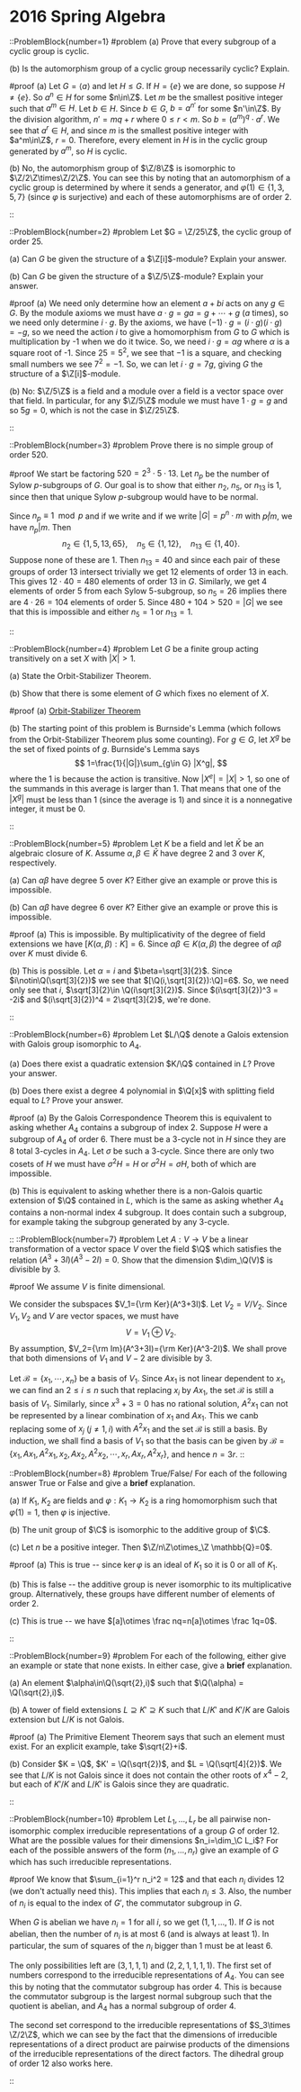 # 2016 Spring Algebra

::ProblemBlock{number=1}
#problem
(a) Prove that every subgroup of a cyclic group is cyclic.

(b) Is the automorphism group of a cyclic group necessarily cyclic? Explain.

#proof
(a) Let $G = \langle a\rangle$ and let $H\leq G$. If $H = \{e\}$ we are done, so suppose $H\neq\{e\}$. So $a^n\in H$ for some $n\in\Z$. Let $m$ be the smallest positive integer such that $a^m\in H$. Let $b\in H$. Since $b\in G$, $b=a^{n'}$ for some $n'\in\Z$. By the division algorithm, $n' = mq+r$ where $0\leq r < m$. So $b = (a^m)^q\cdot a^r$. We see that $a^r\in H$, and since $m$ is the smallest positive integer with $a^m\in\Z$, $r=0$. Therefore, every element in $H$ is in the cyclic group generated by $a^m$, so $H$ is cyclic.

(b) No, the automorphism group of $\Z/8\Z$ is isomorphic to $\Z/2\Z\times\Z/2\Z$. You can see this by noting that an automorphism of a cyclic group is determined by where it sends a generator, and $\varphi(1)\in\{1,3,5,7\}$ (since $\varphi$ is surjective) and each of these automorphisms are of order 2.

::

::ProblemBlock{number=2}
#problem
Let $G = \Z/25\Z$, the cyclic group of order 25.

(a) Can $G$ be given the structure of a $\Z[i]$-module? Explain your answer.

(b) Can $G$ be given the structure of a $\Z/5\Z$-module? Explain your answer.

#proof
(a) We need only determine how an element $a+bi$ acts on any $g\in G$. By the module axioms we must have $a\cdot g = ga = g+\cdots+g$ ($a$ times), so we need only determine $i\cdot g$. By the axioms, we have $(-1)\cdot g = (i\cdot g)(i\cdot g) = -g$, so we need the action $i$ to give a homomorphism from $G$ to $G$ which is multiplication by -1 when we do it twice. So, we need $i\cdot g=\alpha g$ where $\alpha$ is a square root of -1. Since $25 = 5^2$, we see that $-1$ is a square, and checking small numbers we see $7^2=-1$. So, we can let $i\cdot g=7g$, giving $G$ the structure of a $\Z[i]$-module.

(b) No: $\Z/5\Z$ is a field and a module over a field is a vector space over that field. In particular, for any $\Z/5\Z$ module we must have $1\cdot g = g$ and so $5g=0$, which is not the case in $\Z/25\Z$.

::

::ProblemBlock{number=3}
#problem
Prove there is no simple group of order 520.

#proof
We start be factoring $520 = 2^3\cdot 5\cdot 13$. Let $n_p$ be the number of Sylow $p$-subgroups of $G$. Our goal is to show that either $n_2$, $n_5$, or $n_{13}$ is 1, since then that unique Sylow $p$-subgroup would have to be normal.

Since $n_p\equiv 1 \mod p$ and if we write and if we write $|G|=p^n\cdot m$ with $p\not| m$, we have $n_p|m$. Then
$$
n_2\in\{1,5,13,65\}, \quad n_5\in\{1,12\}, \quad n_{13}\in\{1,40\}.
$$
Suppose none of these are 1. Then $n_{13}=40$ and since each pair of these groups of order 13 intersect trivially we get 12 elements of order 13 in each. This gives $12\cdot 40 = 480$ elements of order 13 in $G$. Similarly, we get 4 elements of order 5 from each Sylow 5-subgroup, so $n_5=26$ implies there are $4\cdot 26 =104$ elements of order 5. Since $480+104>520=|G|$ we see that this is impossible and either $n_5=1$ or $n_{13}=1$.

::

::ProblemBlock{number=4}
#problem
Let $G$ be a finite group acting transitively on a set $X$ with $|X|>1$.

(a) State the Orbit-Stabilizer Theorem.

(b) Show that there is some element of $G$ which fixes no element of $X$.

#proof
(a) [Orbit-Stabilizer Theorem](https://en.wikipedia.org/wiki/Group_action#Orbit-stabilizer_theorem)

(b) The starting point of this problem is Burnside's Lemma (which follows from the Orbit-Stabilizer Theorem plus some counting). For $g\in G$, let $X^g$ be the set of fixed points of $g$. Burnside's Lemma says
$$
1=\frac{1}{|G|}\sum_{g\in G} |X^g|,
$$
where the 1 is because the action is transitive. Now $|X^e|=|X|>1$, so one of the summands in this average is larger than 1. That means that one of the $|X^g|$ must be less than 1 (since the average is 1) and since it is a nonnegative integer, it must be 0.

::

::ProblemBlock{number=5}
#problem
Let $K$ be a field and let $\bar{K}$ be an algebraic closure of $K$. Assume $\alpha,\beta\in\bar{K}$ have degree 2 and 3 over $K$, respectively.

(a) Can $\alpha\beta$ have degree 5 over $K$? Either give an example or prove this is impossible.

(b) Can $\alpha\beta$ have degree 6 over $K$? Either give an example or prove this is impossible.

#proof
(a) This is impossible. By multiplicativity of the degree of field extensions we have $[K(\alpha,\beta):K]=6$. Since $\alpha\beta\in K(\alpha,\beta)$ the degree of $\alpha\beta$ over $K$ must divide 6.

(b) This is possible. Let $\alpha=i$ and $\beta=\sqrt[3]{2}$. Since $i\notin\Q(\sqrt[3]{2})$ we see that $[\Q(i,\sqrt[3]{2}):\Q]=6$. So, we need only see that $i$, $\sqrt[3]{2}\in \Q(i\sqrt[3]{2})$. Since $(i\sqrt[3]{2})^3 = -2i$ and $(i\sqrt[3]{2})^4 = 2\sqrt[3]{2}$, we're done.

::

::ProblemBlock{number=6}
#problem
Let $L/\Q$ denote a Galois extension with Galois group isomorphic to $A_4$.

(a) Does there exist a quadratic extension $K/\Q$ contained in $L$? Prove your answer.

(b) Does there exist a degree 4 polynomial in $\Q[x]$ with splitting field equal to $L$? Prove your answer.

#proof
(a) By the Galois Correspondence Theorem this is equivalent to asking whether $A_4$ contains a subgroup of index 2. Suppose $H$ were a subgroup of $A_4$ of order 6. There must be a 3-cycle not in $H$ since they are 8 total 3-cycles in $A_4$. Let $\sigma$ be such a 3-cycle. Since there are only two cosets of $H$ we must have $\sigma^2H=H$ or $\sigma^2H=\sigma H$, both of which are impossible.

(b) This is equivalent to asking whether there is a non-Galois quartic extension of $\Q$ contained in $L$, which is the same as asking whether $A_4$ contains a non-normal index 4 subgroup. It does contain such a subgroup, for example taking the subgroup generated by any 3-cycle.

::
::ProblemBlock{number=7}
#problem
Let $A:V\to V$ be a linear transformation of a vector space $V$ over the field $\Q$ which satisfies the relation $(A^3+3I)(A^3-2I)=0$. Show that the dimension $\dim_\Q(V)$ is divisible by 3.

#proof
We assume $V$ is finite dimensional. 

We consider the subspaces $V_1={\rm Ker}(A^3+3I)$. Let $V_2=V/V_2$. Since $V_1, V_2$ and $V$ are vector spaces, we must have 
$$
V=V_1\oplus V_2.
$$
By assumption, $V_2={\rm Im}(A^3+3I)={\rm Ker}(A^3-2I)$. We shall prove that both dimensions of $V_1$ and $V-2$ are divisible by $3$.

Let $\mathscr B=\{x_1,\cdots, x_n\}$ be a basis of $V_1$. Since $Ax_1$ is not linear dependent to $x_1$, we can find an $2\leq i\leq n$ such that replacing $x_i$ by $Ax_1$, the set $\mathscr B$ is still a basis of $V_1$. Similarly, since $x^3+3=0$ has no rational solution, $A^2x_1$ can not be represented by a linear combination of $x_1$ and $Ax_1$. This we canb replacing some of $x_j$ ($j\neq 1, i$) with $A^2x_1$ and the set $\mathscr B$ is still a basis. By induction, we shall find a basis of $V_1$ so that the basis can be given by $\mathscr B=\{x_1, Ax_1, A^2 x_1, x_2, Ax_2, A^2 x_2,\cdots, x_r, Ax_r, A^2 x_r\}$, and hence $n=3r$.
::

::ProblemBlock{number=8}
#problem
True/False/ For each of the following answer True or False and give a __brief__ explanation.

(a) If $K_1$, $K_2$ are fields and $\varphi:K_1\to K_2$ is a ring homomorphism such that $\varphi(1)=1$, then $\varphi$ is injective.

(b) The unit group of $\C$ is isomorphic to the additive group of $\C$.

(c) Let $n$ be a positive integer. Then $\Z/n\Z\otimes_\Z \mathbb{Q}=0$.

#proof
(a) This is true -- since $\ker\varphi$ is an ideal of $K_1$ so it is 0 or all of $K_1$.

(b) This is false -- the additive group is never isomorphic to its multiplicative group. Alternatively, these groups have different number of elements of order 2.

(c) This is true -- we have $[a]\otimes \frac nq=n[a]\otimes \frac 1q=0$.

::

::ProblemBlock{number=9}
#problem
For each of the following, either give an example or state that none exists. In either case, give a __brief__ explanation.

(a) An element $\alpha\in\Q(\sqrt{2},i)$ such that $\Q(\alpha) = \Q(\sqrt{2},i)$.

(b) A tower of field extensions $L\supseteq K'\supseteq K$ such that $L/K'$ and $K'/K$ are Galois extension but $L/K$ is not Galois.

#proof
(a) The Primitive Element Theorem says that such an element must exist. For an explicit example, take $\sqrt{2}+i$.

(b) Consider $K = \Q$, $K' = \Q(\sqrt{2})$, and $L = \Q(\sqrt[4]{2})$. We see that $L/K$ is not Galois since it does not contain the other roots of $x^4-2$, but each of $K'/K$ and $L/K'$ is Galois since they are quadratic.

::

::ProblemBlock{number=10}
#problem
Let $L_1,\ldots,L_r$ be all pairwise non-isomorphic complex irreducible representations of a group $G$ of order 12. What are the possible values for their dimensions $n_i=\dim_\C L_i$? For each of the possible answers of the form $(n_1,\ldots,n_r)$ give an example of $G$ which has such irreducible representations.

#proof
We know that $\sum_{i=1}^r n_i^2 = 12$ and that each $n_i$ divides 12 (we don't actually need this). This implies that each $n_i\leq 3$. Also, the number of $n_i$ is equal to the index of $G'$, the commutator subgroup in $G$.

When $G$ is abelian we have $n_i=1$ for all $i$, so we get $(1,1,\ldots,1)$. If $G$ is not abelian, then the number of $n_i$ is at most 6 (and is always at least 1). In particular, the sum of squares of the $n_i$ bigger than 1 must be at least 6.

The only possibilities left are $(3,1,1,1)$ and $(2,2,1,1,1,1)$. The first set of numbers correspond to the irreducible representations of $A_4$. You can see this by noting that the commutator subgroup has order 4. This is because the commutator subgroup is the largest normal subgroup such that the quotient is abelian, and $A_4$ has a normal subgroup of order 4.

The second set correspond to the irreducible representations of $S_3\times \Z/2\Z$, which we can see by the fact that the dimensions of irreducible representations of a direct product are pairwise products of the dimensions of the irreducible representations of the direct factors. The dihedral group of order 12 also works here.

::